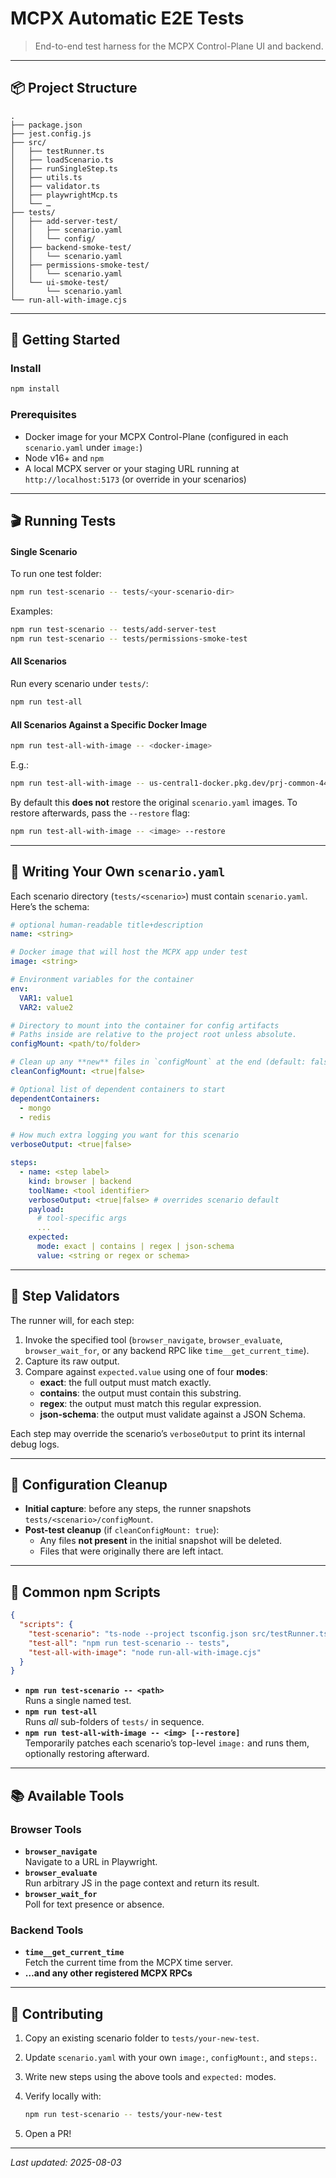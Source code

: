 # MCPX Automatic E2E Tests

> End-to-end test harness for the MCPX Control-Plane UI and backend.

---

## 📦 Project Structure

```
.
├── package.json
├── jest.config.js
├── src/
│   ├── testRunner.ts
│   ├── loadScenario.ts
│   ├── runSingleStep.ts
│   ├── utils.ts
│   ├── validator.ts
│   ├── playwrightMcp.ts
│   └── …
├── tests/
│   ├── add-server-test/
│   │   ├── scenario.yaml
│   │   └── config/
│   ├── backend-smoke-test/
│   │   └── scenario.yaml
│   ├── permissions-smoke-test/
│   │   └── scenario.yaml
│   └── ui-smoke-test/
│       └── scenario.yaml
└── run-all-with-image.cjs
```

---

## 🚀 Getting Started

### Install

```bash
npm install
```

### Prerequisites

- Docker image for your MCPX Control-Plane (configured in each `scenario.yaml` under `image:`)
- Node v16+ and `npm`
- A local MCPX server or your staging URL running at `http://localhost:5173` (or override in your scenarios)

---

## 🎬 Running Tests

#### Single Scenario

To run one test folder:

```bash
npm run test-scenario -- tests/<your-scenario-dir>
```

Examples:

```bash
npm run test-scenario -- tests/add-server-test
npm run test-scenario -- tests/permissions-smoke-test
```

#### All Scenarios

Run every scenario under `tests/`:

```bash
npm run test-all
```

#### All Scenarios Against a Specific Docker Image

```bash
npm run test-all-with-image -- <docker-image>
```

E.g.:

```bash
npm run test-all-with-image -- us-central1-docker.pkg.dev/prj-common-442813/mcpx/mcpx:v0.2.3
```

By default this **does not** restore the original `scenario.yaml` images. To restore afterwards, pass the `--restore` flag:

```bash
npm run test-all-with-image -- <image> --restore
```

---

## 📝 Writing Your Own `scenario.yaml`

Each scenario directory (`tests/<scenario>`) must contain `scenario.yaml`. Here’s the schema:

```yaml
# optional human‐readable title+description
name: <string>

# Docker image that will host the MCPX app under test
image: <string>

# Environment variables for the container
env:
  VAR1: value1
  VAR2: value2

# Directory to mount into the container for config artifacts
# Paths inside are relative to the project root unless absolute.
configMount: <path/to/folder>

# Clean up any **new** files in `configMount` at the end (default: false)
cleanConfigMount: <true|false>

# Optional list of dependent containers to start
dependentContainers:
  - mongo
  - redis

# How much extra logging you want for this scenario
verboseOutput: <true|false>

steps:
  - name: <step label>
    kind: browser | backend
    toolName: <tool identifier>
    verboseOutput: <true|false> # overrides scenario default
    payload:
      # tool‐specific args
      ...
    expected:
      mode: exact | contains | regex | json-schema
      value: <string or regex or schema>
```

---

## 🔧 Step Validators

The runner will, for each step:

1. Invoke the specified tool (`browser_navigate`, `browser_evaluate`, `browser_wait_for`, or any backend RPC like `time__get_current_time`).
2. Capture its raw output.
3. Compare against `expected.value` using one of four **modes**:
   - **exact**: the full output must match exactly.
   - **contains**: the output must contain this substring.
   - **regex**: the output must match this regular expression.
   - **json-schema**: the output must validate against a JSON Schema.

Each step may override the scenario’s `verboseOutput` to print its internal debug logs.

---

## 🧹 Configuration Cleanup

- **Initial capture**: before any steps, the runner snapshots `tests/<scenario>/configMount`.
- **Post-test cleanup** (if `cleanConfigMount: true`):
  - Any files **not present** in the initial snapshot will be deleted.
  - Files that were originally there are left intact.

---

## 🚩 Common npm Scripts

```json
{
  "scripts": {
    "test-scenario": "ts-node --project tsconfig.json src/testRunner.ts",
    "test-all": "npm run test-scenario -- tests",
    "test-all-with-image": "node run-all-with-image.cjs"
  }
}
```

- **`npm run test-scenario -- <path>`**  
  Runs a single named test.
- **`npm run test-all`**  
  Runs _all_ sub-folders of `tests/` in sequence.
- **`npm run test-all-with-image -- <img> [--restore]`**  
  Temporarily patches each scenario’s top-level `image:` and runs them, optionally restoring afterward.

---

## 📚 Available Tools

### Browser Tools

- **`browser_navigate`**  
  Navigate to a URL in Playwright.
- **`browser_evaluate`**  
  Run arbitrary JS in the page context and return its result.
- **`browser_wait_for`**  
  Poll for text presence or absence.

### Backend Tools

- **`time__get_current_time`**  
  Fetch the current time from the MCPX time server.
- **…and any other registered MCPX RPCs**

---

## 🤝 Contributing

1. Copy an existing scenario folder to `tests/your-new-test`.
2. Update `scenario.yaml` with your own `image:`, `configMount:`, and `steps:`.
3. Write new steps using the above tools and `expected:` modes.
4. Verify locally with:

   ```bash
   npm run test-scenario -- tests/your-new-test
   ```

5. Open a PR!

---

_Last updated: 2025-08-03_
